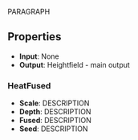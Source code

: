 
PARAGRAPH

## Properties
- **Input**: None
- **Output**: Heightfield - main output
### HeatFused 
- **Scale**: DESCRIPTION
- **Depth**: DESCRIPTION
- **Fused**: DESCRIPTION
- **Seed**: DESCRIPTION




